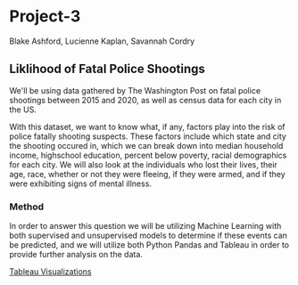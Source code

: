 # Project-3
Blake Ashford, Lucienne Kaplan, Savannah Cordry

## Liklihood of Fatal Police Shootings
We'll be using data gathered by The Washington Post on fatal police shootings between 2015 and 2020, as well as census data for each city in the US.

With this dataset, we want to know what, if any, factors play into the risk of police fatally shooting suspects. These factors include which state and city the shooting occured in, which we can break down into median household income, highschool education, percent below poverty, racial demographics for each city. We will also look at the individuals who lost their lives, their age, race, whether or not they were fleeing, if they were armed, and if they were exhibiting signs of mental illness.

### Method
In order to answer this question we will be utilizing Machine Learning with both supervised and unsupervised models to determine if these events can be predicted, and we will utilize both Python Pandas and Tableau in order to provide further analysis on the data.

[Tableau Visualizations](https://public.tableau.com/profile/blake.ashford#!/vizhome/Project-3_16156616983590/Mapofshootings)